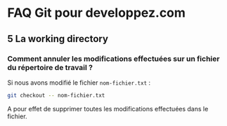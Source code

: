 # FAQ Git pour developpez.com

## 5 La working directory

### Comment annuler les modifications effectuées sur un fichier du répertoire de travail ?

Si nous avons modifié le fichier `nom-fichier.txt` :

```bash
git checkout -- nom-fichier.txt
```

A pour effet de supprimer toutes les modifications effectuées dans le fichier.
